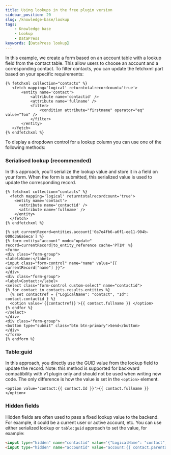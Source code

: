 ```yaml
---
title: Using lookups in the free plugin version
sidebar_position: 20
slug: /knowledge-base/lookup
tags:
    - Knowledge base
    - Lookup
    - DataPress
keywords: [DataPress lookup]  
---
```


In this example, we create a form based on an account table with a lookup field from the contact table. This allow users to choose an account and a corresponding contact. To filter contacts, you can update the fetchxml part based on your specific requirements:

 ```twig
{% fetchxml collection="contacts" %}
    <fetch mapping='logical' returntotalrecordcount='true'>
        <entity name='contact'>
            <attribute name='contactid' />
            <attribute name='fullname' />
            <filter>
                <condition attribute="firstname" operator="eq" value="Tom" />
            </filter>
        </entity>
    </fetch>
{% endfetchxml %}
 ```

To display a dropdown control for a lookup column you can use one of the following methods:

### Serialised lookup (recommended)
   
In this approach, you’ll serialize the lookup value and store it in a field on your form. When the form is submitted, this serialized value is used to update the corresponding record.

```twig
{% fetchxml collection="contacts" %}
  <fetch mapping='logical' returntotalrecordcount='true'>
    <entity name='contact'>
      <attribute name='contactid' />
      <attribute name='fullname' />
    </entity>
  </fetch>
{% endfetchxml %}

{% set currentRecord=entities.account['0a7e4fb6-a6f1-ee11-904b-000d3a6a6eca'] %}
{% form entity="account" mode="update" record=currentRecord|to_entity_reference cache='PT1M' %}
<form>
<div class="form-group">
<label>Name:</label>
<input class="form-control" name="name" value="{{ currentRecord["name"] }}">
</div>
<div class="form-group">
<label>Contact:</label>
<select class="form-control custom-select" name="contactid">
{% for contact in contacts.results.entities %}
  {% set contactref = {"LogicalName": "contact", "Id": contact.contactid } %}
  <option value='{{contactref}}'>{{ contact.fullname }} </option>
{% endfor %}
</select>
</div>
<div class="form-group">
<button type="submit" class="btn btn-primary">Send</button>
</div>
</form>
{% endform %}
```

### Table:guid

In this approach, you directly use the GUID value from the lookup field to update the record. Note: this method is supported for backward compatibility with v1 plugin only and should not be used when writing new code. The only difference is how the value is set in the `<option>` element.

```twig
<option value='contact:{{ contact.Id }}'>{{ contact.fullname }} </option>
```

### Hidden fields

Hidden fields are often used to pass a fixed lookup value to the backend. For example, it could be a current user or active account, etc. You can use either serialized lookup or `table:guid` approach to set the value, for example:

```html
<input type="hidden" name="contactid" value='{"LogicalName": "contact", "Id": contact.contactid }' />
<input type="hidden" name="accountid" value="account:{{ contact.parentaccount.Id }}" />
```

 